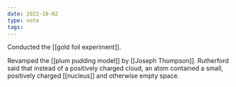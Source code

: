 ```yaml
---
date: 2022-10-02
type: note
tags: 
---
```


Conducted the [[gold foil experiment]].

Revamped the [[plum pudding model]] by [[Joseph Thompson]]. Rutherford said that instead of a positively charged cloud, an atom contained a small, positively charged [[nucleus]] and otherwise empty space.
